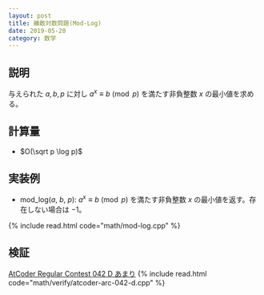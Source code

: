 ```yaml
---
layout: post
title: 離散対数問題(Mod-Log)
date: 2019-05-20
category: 数学
---
```


## 説明
与えられた $a, b, p$ に対し $a^x \equiv b \pmod p$ を満たす非負整数 $x$ の最小値を求める。

## 計算量
* $O(\sqrt p \log p)$

## 実装例

* mod_log($a$, $b$, $p$): $a^x \equiv b \pmod p$ を満たす非負整数 $x$ の最小値を返す。存在しない場合は $-1$。

{% include read.html  code="math/mod-log.cpp" %}

## 検証

[AtCoder Regular Contest 042 D あまり](https://atcoder.jp/contests/arc042/tasks/arc042_d)
{% include read.html code="math/verify/atcoder-arc-042-d.cpp" %}
